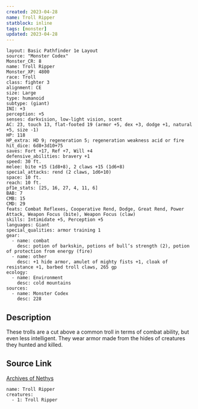 ```yaml
---
created: 2023-04-28
name: Troll Ripper
statblock: inline
tags: [monster]
updated: 2023-04-28
---
```

```statblock
layout: Basic Pathfinder 1e Layout
source: "Monster Codex"
Monster_CR: 8
name: Troll Ripper
Monster_XP: 4800
race: Troll
class: fighter 3
alignment: CE
size: Large
type: humanoid
subtype: (giant)
INI: +3
perception: +5
senses: darkvision, low-light vision, scent
AC: 23, touch 13, flat-footed 19 (armor +5, dex +3, dodge +1, natural +5, size -1)
HP: 118
HP_extra: HD 9; regeneration 5; regeneration weakness acid or fire
hit_dice: 6d8+3d10+75
saves: Fort +17, Ref +7, Will +4
defensive_abilities: bravery +1
speed: 30 ft.
melee: bite +15 (1d8+8), 2 claws +15 (1d6+8)
special_attacks: rend (2 claws, 1d6+10)
space: 10 ft.
reach: 10 ft.
pf1e_stats: [25, 16, 27, 4, 11, 6]
BAB: 7
CMB: 15
CMD: 29
feats: Combat Reflexes, Cooperative Rend, Dodge, Great Rend, Power Attack, Weapon Focus (bite), Weapon Focus (claw)
skills: Intimidate +5, Perception +5
languages: Giant
special_qualities: armor training 1
gear:
  - name: combat
    desc: potion of barkskin, potions of bull’s strength (2), potion of protection from energy (fire)
  - name: other
    desc: +1 hide armor, amulet of mighty fists +1, cloak of resistance +1, barbed troll claws, 265 gp
ecology:
  - name: Environment
    desc: cold mountains
sources:
  - name: Monster Codex
    desc: 228
```
## Description
These trolls are a cut above a common troll in terms of combat ability, but even less intelligent. They wear armor made from the hides of creatures they hunted and killed.
## Source Link
[Archives of Nethys](https://aonprd.com/MonsterDisplay.aspx?ItemName=Troll%20Ripper)
```encounter-table
name: Troll Ripper
creatures:
  - 1: Troll Ripper
```
